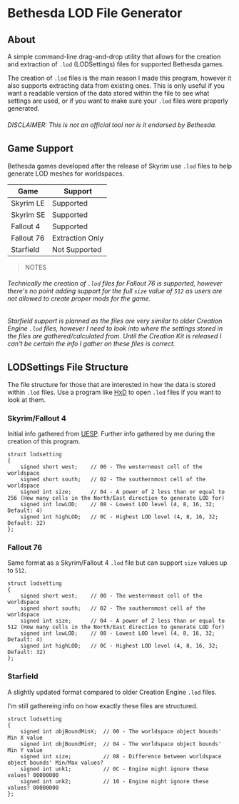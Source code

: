 # Bethesda LOD File Generator

## About
A simple command-line drag-and-drop utility that allows for the creation and extraction of `.lod` (LODSettings) files for supported Bethesda games.

The creation of `.lod` files is the main reason I made this program, however it also supports extracting data from existing ones.
This is only useful if you want a readable version of the data stored within the file to see what settings are used, or if you want to make sure your `.lod` files were properly generated.

###### DISCLAIMER: This is not an official tool nor is it endorsed by Bethesda.

## Game Support
Bethesda games developed after the release of Skyrim use `.lod` files to help generate LOD meshes for worldspaces.

|    Game    |     Support     |
| ---------- | --------------- |
| Skyrim LE  |    Supported    |
| Skyrim SE  |    Supported    |
| Fallout 4  |    Supported    |
| Fallout 76 | Extraction Only |
| Starfield  |  Not Supported  |

> NOTES

###### Technically the creation of `.lod` files for Fallout 76 is supported, however there's no point adding support for the full `size` value of `512` as users are not allowed to create proper mods for the game.

###### Starfield support is planned as the files are very similar to older Creation Engine `.lod` files, however I need to look into where the settings stored in the files are gathered/calculated from. Until the Creation Kit is released I can't be certain the info I gather on these files is correct.

## LODSettings File Structure
The file structure for those that are interested in how the data is stored within `.lod` files. Use a program like [HxD](https://mh-nexus.de/en/hxd/) to open `.lod` files if you want to look at them.

### Skyrim/Fallout 4
Initial info gathered from [UESP](https://en.uesp.net/wiki/Skyrim_Mod:LOD_Settings_File_Format). Further info gathered by me during the creation of this program.
```
struct lodsetting
{
    signed short west;    // 00 - The westernmost cell of the worldspace
    signed short south;   // 02 - The southernmost cell of the worldspace
    signed int size;      // 04 - A power of 2 less than or equal to 256 (How many cells in the North/East direction to generate LOD for)
    signed int lowLOD;    // 08 - Lowest LOD level (4, 8, 16, 32; Default: 4)
    signed int highLOD;   // 0C - Highest LOD level (4, 8, 16, 32; Default: 32)
};
```

### Fallout 76
Same format as a Skyrim/Fallout 4 `.lod` file but can support `size` values up to `512`.
```
struct lodsetting
{
    signed short west;    // 00 - The westernmost cell of the worldspace
    signed short south;   // 02 - The southernmost cell of the worldspace
    signed int size;      // 04 - A power of 2 less than or equal to 512 (How many cells in the North/East direction to generate LOD for)
    signed int lowLOD;    // 08 - Lowest LOD level (4, 8, 16, 32; Default: 4)
    signed int highLOD;   // 0C - Highest LOD level (4, 8, 16, 32; Default: 32)
};
```

### Starfield
A slightly updated format compared to older Creation Engine `.lod` files.

I'm still gathereing info on how exactly these files are structured.
```
struct lodsetting
{
    signed int objBoundMinX;  // 00 - The worldspace object bounds' Min X value
    signed int objBoundMinY;  // 04 - The worldspace object bounds' Min Y value
    signed int size;          // 08 - Difference between worldspace object bounds' Min/Max values?
    signed int unk1;          // 0C - Engine might ignore these values? 00000000
    signed int unk2;          // 10 - Engine might ignore these values? 00000000
};
```
